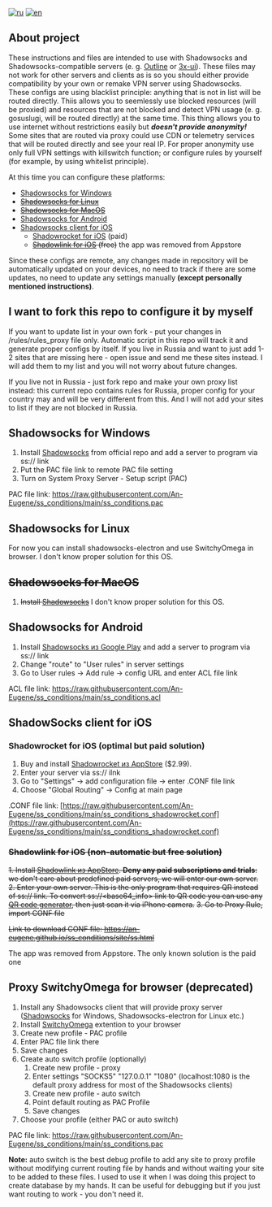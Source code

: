 [![ru](https://img.shields.io/badge/language-%D1%80%D1%83%D1%81%D1%81%D0%BA%D0%B8%D0%B9-blue.svg)](https://github.com/an-eugene/ss_conditions/blob/master/.github/README.md)
[![en](https://img.shields.io/badge/language-english-red.svg)](https://github.com/an-eugene/ss_conditions/blob/master/.github/README-en.md)

## About project
These instructions and files are intended to use with Shadowsocks and Shadowsocks-compatible servers (e. g. [Outline](https://getoutline.org/ru/ "Download Outline") or [3x-ui](https://github.com/MHSanaei/3x-ui)). These files may not work for other servers and clients as is so you should either provide compatibility by your own or remake VPN server using Shadowsocks.
These configs are using blacklist principle: anything that is not in list will be routed directly. Thiis allows you to seemlessly use blocked resources (will be proxied) and resources that are not blocked and detect VPN usage (e. g. gosuslugi, will be routed directly) at the same time. 
This thing allows you to use internet without restrictions easily but ***doesn't provide anonymity!*** Some sites that are routed via proxy could use CDN or telemetry services that will be routed directly and see your real IP. For proper anonymity use only full VPN settings with killswitch function; or configure rules by yourself (for example, by using whitelist principle).

At this time you can configure these platforms:
* [Shadowsocks for Windows](#shadowsocks-for-windows)
* ~~[Shadowsocks for Linux](#shadowsocks-for-linux)~~
* ~~[Shadowsocks for MacOS](#shadowsocks-for-macos)~~
* [Shadowsocks for Android](#shadowsocks-for-android)
* [Shadowsocks client for iOS](#shadowsocks-client-for-ios)
  - [Shadowrocket for iOS](#shadowrocket-for-ios-optimal-but-paid-solution) (paid)
  - ~~[Shadowlink for iOS](#shadowlink-for-ios-non-automatic-but-free-solution) (free)~~ the app was removed from Appstore
 
Since these configs are remote, any changes made in repository will be automatically updated on your devices, no need to track if there are some updates, no need to update any settings manually **(except personally mentioned instructions)**.

## I want to fork this repo to configure it by myself
If you want to update list in your own fork - put your changes in /rules/rules_proxy file only. Automatic script in this repo will track it and generate proper configs by itself.
If you live in Russia and want to just add 1-2 sites that are missing here - open issue and send me these sites instead. I will add them to my list and you will not worry about future changes.

If you live not in Russia - just fork repo and make your own proxy list instead: this current repo contains rules for Russia, proper config for your country may and will be very different from this. And I will not add your sites to list if they are not blocked in Russia.

## Shadowsocks for Windows
1. Install [Shadowsocks](https://github.com/shadowsocks/shadowsocks-windows/releases/latest "Shadowsocks github repo")  from official repo and add a server to program via ss:// link
3. Put the PAC file link to remote PAC file setting
4. Turn on System Proxy Server - Setup script (PAC)

PAC file link: https://raw.githubusercontent.com/An-Eugene/ss_conditions/main/ss_conditions.pac


## Shadowsocks for Linux
For now you can install shadowsocks-electron and use SwitchyOmega in browser. I don't know proper solution for this OS.


## ~~Shadowsocks for MacOS~~
1. ~~Install [Shadowsocks](https://github.com/shadowsocks/ShadowsocksX-NG)~~
I don't know proper solution for this OS.


## Shadowsocks for Android
1. Install [Shadowsocks из Google Play](https://play.google.com/store/apps/details?id=com.github.shadowsocks "Shadowsocks in Google Play") and add a server to program via ss:// link
2. Change "route" to "User rules" in server settings
3. Go to User rules -> Add rule -> config URL and enter ACL file link

ACL file link: https://raw.githubusercontent.com/An-Eugene/ss_conditions/main/ss_conditions.acl


## ShadowSocks client for iOS
### Shadowrocket for iOS (optimal but paid solution)
1. Buy and install [Shadowrocket из AppStore](https://apps.apple.com/us/app/shadowrocket/id932747118) ($2.99).
2. Enter your server via ss:// ilnk
3. Go to "Settings" -> add configuration file -> enter .CONF file link 
4. Choose "Global Routing" -> Config at main page

.CONF file link: [https://raw.githubusercontent.com/An-Eugene/ss_conditions/main/ss_conditions_shadowrocket.conf](https://raw.githubusercontent.com/An-Eugene/ss_conditions/main/ss_conditions_shadowrocket.conf)

### ~~Shadowlink for iOS (non-automatic but free solution)~~
~~1. Install [Shadowlink из AppStore](https://apps.apple.com/us/app/shadowlink-shadowsocks-proxy/id1439686518 "Shadowlink for iOS"). **Deny any paid subscriptions and trials**: we don't care about predefined paid servers, we will enter our own server.~~
~~2. Enter your own server. This is the only program that requires QR instead of ss:// link. To convert ss://<base64_info> link to QR code you can use any [QR code generator](https://webqr.com/create.html), then just scan it via iPhone camera.~~
~~3. Go to Proxy Rule, import CONF file~~

~~Link to download CONF file: https://an-eugene.github.io/ss_conditions/site/ss.html~~

The app was removed from Appstore. The only known solution is the paid one


## Proxy SwitchyOmega for browser (deprecated)
1. Install any Shadowsocks client that will provide proxy server ([Shadowsocks](https://github.com/shadowsocks/shadowsocks-windows/releases/latest "Shadowsocks github repo") for Windows, Shadowsocks-electron for Linux etc.)
2. Install [SwitchyOmega](https://chrome.google.com/webstore/detail/proxy-switchyomega/padekgcemlokbadohgkifijomclgjgif "SwitchyOmega for Google Chrome") extention to your browser
3. Create new profile - PAC profile
4. Enter PAC file link there
5. Save changes
6. Create auto switch profile (optionally)
   1. Create new profile - proxy
   2. Enter settings "SOCKS5" "127.0.0.1" "1080" (localhost:1080 is the default proxy address for most of the Shadowsocks clients)
   3. Create new profile - auto switch
   4. Point default routing as PAC Profile
   5. Save changes
8. Choose your profile (either PAC or auto switch)

PAC file link: https://raw.githubusercontent.com/An-Eugene/ss_conditions/main/ss_conditions.pac

**Note:** auto switch is the best debug profile to add any site to proxy profile without modifying current routing file by hands and without waiting your site to be added to these files. I used to use it when I was doing this project to create database by my hands. It can be useful for debugging but if you just want routing to work - you don't need it.
